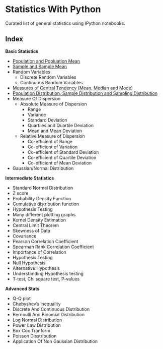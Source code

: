 # Statistics With Python
Curated list of general statistics using IPython notebooks.

## Index

**Basic Statistics** 

- [Population and Popluation Mean](./basic-statistics/population_and_sample.ipynb)
- [Sample and Sample Mean](./basic-statistics/population_and_sample.ipynb)
- Random Variables
    - Discrete Random Variables
    - Continuous Random Variables
- [Measures of Central Tendency (Mean, Median and Mode)](./basic-statistics/measure_of_central_tendency.ipynb)
- [Population Distribution, Sample Distribution and Sampling Distribution](./basic-statistics/population_sample_sampling_dist.ipynb)
- Measure Of Dispersion
    - Absolute Measure of Dispersion
        - Range
        - Variance
        - Standard Deviation
        - Quartiles and Quartile Deviation
        - Mean and Mean Deviation
    - Relative Measure of Dispersion
        - Co-efficient of Range
        - Co-efficient of Variation
        - Co-efficient of Standard Deviation
        - Co-efficient of Quartile Deviation
        - Co-efficient of Mean Deviation
- Gaussian/Normal Distribution

<!-- https://byjus.com/maths/dispersion/ -->

**Intermediate Statistics** 

- Standard Normal Distribution
- Z score
- Probability Density Function
- Cumulative distribution function
- Hypothesis Testing
- Many different plotting graphs
- Kernel Density Estimation
- Central Limit Theorem
- Skewness of Data
- Covariance
- Pearson Correlation Coefficient
- Spearman Rank Correlation Coefficient
- Importance of Correlation
- Hypothesis Testing
- Null Hypothesis
- Alternative Hypothesis
- Understanding Hypothesis testing
- T-test, Chi square test, P-values

**Advanced Stats**

- Q-Q plot
- Chebyshev’s inequality
- Discrete And Continuous Distribution
- Bernoulli And Binomial Distribution
- Log Normal Distribution
- Power Law Distribution
- Box Cox Tranform
- Poisson Disstribution
- Application Of Non Gaussian Distribution
